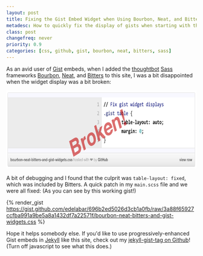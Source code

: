 ```yaml
---
layout: post
title: Fixing the Gist Embed Widget when Using Bourbon, Neat, and Bitters
metadesc: How to quickly fix the display of gists when starting with the thoughtbot Sass frameworks
class: post
changefreq: never
priority: 0.9
categories: [css, github, gist, bourbon, neat, bitters, sass]
---
```


As an avid user of [Gist](https://gist.github.com/edelabar/696b2ed5026d3cb1a0fb) embeds, when I added the [thoughtbot](http://thoughtbot.com/) [Sass](http://sass-lang.com/) frameworks [Bourbon](http://bourbon.io/), [Neat](http://neat.bourbon.io/), and [Bitters](http://bitters.bourbon.io/) to this site, I was a bit disappointed when the widget display was a bit broken:

<a href="https://gist.github.com/edelabar/696b2ed5026d3cb1a0fb"><img src="/img/content/broken-gist.png" alt="Incorrectly-rendered gist embed." border="0" width="740" height="207" id="img_broken-gist" class="clear"></a>

A bit of debugging and I found that the culprit was `table-layout: fixed`, which was included by Bitters. A quick patch in my `main.scss` file and we were all fixed: (As you can see by this working gist!) 

{% render_gist https://gist.github.com/edelabar/696b2ed5026d3cb1a0fb/raw/3a88f65927ccfba991a9be5a8a1432df7a22571f/bourbon-neat-bitters-and-gist-widgets.css %}

Hope it helps somebody else.  If you'd like to use progressively-enhanced Gist embeds in [Jekyll](http://jekyllrb.com/) like this site, check out my [jekyll-gist-tag on Github](https://github.com/edelabar/jekyll-gist-tag)! (Turn off javascript to see what this does.)